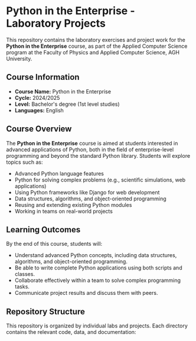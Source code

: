 # Python in the Enterprise - Laboratory Projects

This repository contains the laboratory exercises and project work for the **Python in the Enterprise** course, as part of the Applied Computer Science program at the Faculty of Physics and Applied Computer Science, AGH University.

## Course Information

- **Course Name:** Python in the Enterprise
- **Cycle:** 2024/2025
- **Level:** Bachelor's degree (1st level studies)
- **Languages:** English

## Course Overview

The **Python in the Enterprise** course is aimed at students interested in advanced applications of Python, both in the field of enterprise-level programming and beyond the standard Python library. Students will explore topics such as:

- Advanced Python language features
- Python for solving complex problems (e.g., scientific simulations, web applications)
- Using Python frameworks like Django for web development
- Data structures, algorithms, and object-oriented programming
- Reusing and extending existing Python modules
- Working in teams on real-world projects

## Learning Outcomes

By the end of this course, students will:

- Understand advanced Python concepts, including data structures, algorithms, and object-oriented programming.
- Be able to write complete Python applications using both scripts and classes.
- Collaborate effectively within a team to solve complex programming tasks.
- Communicate project results and discuss them with peers.

## Repository Structure

This repository is organized by individual labs and projects. Each directory contains the relevant code, data, and documentation:

